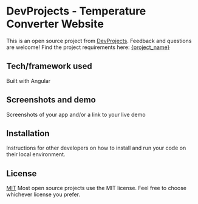 # DevProjects - Temperature Converter Website

This is an open source project from [DevProjects](http://www.codementor.io/projects). Feedback and questions are welcome!
Find the project requirements here: [{project_name}](https://www.codementor.io/projects/web/temperature-converter-website-atx32dy7mf)

## Tech/framework used
Built with Angular

## Screenshots and demo
Screenshots of your app and/or a link to your live demo

## Installation
Instructions for other developers on how to install and run your code on their local environment.

## License
[MIT](https://choosealicense.com/licenses/mit/)
Most open source projects use the MIT license. Feel free to choose whichever license you prefer.
